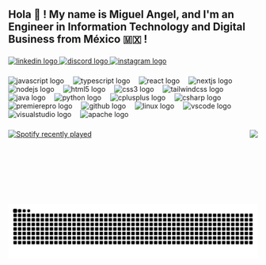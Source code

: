 <h2 align="left">Hola 👋 ! My name is Miguel Angel, and I'm an Engineer in Information Technology and Digital Business from México 🇲🇽 !</h2>

###

<div align="left">
  <a href="https://www.linkedin.com/in/miguel-angel-espinosa-de-los-monteros-283bb930b/" target="_blank">
    <img src="https://img.shields.io/static/v1?message=LinkedIn&logo=linkedin&label=&color=0077B5&logoColor=white&labelColor=&style=for-the-badge" height="20" alt="linkedin logo"  />
  </a>
  <a href="https://discord.com/users/265591758895841302" target="_blank">
    <img src="https://img.shields.io/static/v1?message=Discord&logo=discord&label=&color=7289DA&logoColor=white&labelColor=&style=for-the-badge" height="20" alt="discord logo"  />
  </a>
  <a href="https://www.instagram.com/mikespinosa__/" target="_blank">
    <img src="https://img.shields.io/static/v1?message=Instagram&logo=instagram&label=&color=E4405F&logoColor=white&labelColor=&style=for-the-badge" height="20" alt="instagram logo"  />
  </a>
</div>

###

<div align="left">
  <img src="https://cdn.jsdelivr.net/gh/devicons/devicon/icons/javascript/javascript-original.svg" width="24" height="24" alt="javascript logo"  />
  <img width="10" />
  <img src="https://cdn.jsdelivr.net/gh/devicons/devicon/icons/typescript/typescript-original.svg" width="24" height="24" alt="typescript logo"  />
  <img width="10" />
  <img src="https://cdn.jsdelivr.net/gh/devicons/devicon/icons/react/react-original.svg" width="24" height="24" alt="react logo"  />
  <img width="10" />
  <img src="https://cdn.jsdelivr.net/gh/devicons/devicon/icons/nextjs/nextjs-original.svg" width="24" height="24" alt="nextjs logo"  />
  <img width="10" />
  <img src="https://cdn.jsdelivr.net/gh/devicons/devicon/icons/nodejs/nodejs-original.svg" width="24" height="24" alt="nodejs logo"  />
  <img width="10" />
  <img src="https://cdn.jsdelivr.net/gh/devicons/devicon/icons/html5/html5-original.svg" width="24" height="24" alt="html5 logo"  />
  <img width="10" />
  <img src="https://cdn.jsdelivr.net/gh/devicons/devicon/icons/css3/css3-original.svg" width="24" height="24" alt="css3 logo"  />
  <img width="10" />
  <img src="https://www.vectorlogo.zone/logos/tailwindcss/tailwindcss-icon.svg" width="24" height="24" alt="tailwindcss logo" />
  <img width="10" />
  <img src="https://cdn.jsdelivr.net/gh/devicons/devicon/icons/java/java-original.svg" width="24" height="24" alt="java logo"  />
  <img width="10" />
  <img src="https://cdn.jsdelivr.net/gh/devicons/devicon/icons/python/python-original.svg" width="24" height="24" alt="python logo"  />
  <img width="10" />
  <img src="https://cdn.jsdelivr.net/gh/devicons/devicon/icons/cplusplus/cplusplus-original.svg" width="24" height="24" alt="cplusplus logo"  />
  <img width="10" />
  <img src="https://cdn.jsdelivr.net/gh/devicons/devicon/icons/csharp/csharp-original.svg" width="24" height="24" alt="csharp logo"  />
  <img width="10" />
  <img src="https://cdn.jsdelivr.net/gh/devicons/devicon/icons/premierepro/premierepro-plain.svg" width="24" height="24" alt="premierepro logo"  />
  <img width="10" />
  <img src="https://cdn.jsdelivr.net/gh/devicons/devicon/icons/github/github-original.svg" width="24" height="24" alt="github logo"  />
  <img width="10" />
  <img src="https://cdn.jsdelivr.net/gh/devicons/devicon/icons/linux/linux-original.svg" width="24" height="24" alt="linux logo"  />
  <img width="10" />
  <img src="https://cdn.jsdelivr.net/gh/devicons/devicon/icons/vscode/vscode-original.svg" width="24" height="24" alt="vscode logo"  />
  <img width="10" />
  <img src="https://cdn.jsdelivr.net/gh/devicons/devicon/icons/visualstudio/visualstudio-plain.svg" width="24" height="24" alt="visualstudio logo"  />
  <img width="10" />
  <img src="https://cdn.jsdelivr.net/gh/devicons/devicon/icons/apache/apache-original.svg" width="24" height="24" alt="apache logo"  />
</div>

###

<img align="right" height="150" src="https://i.giphy.com/media/v1.Y2lkPTc5MGI3NjExc3VlMTh6NjQxbjYydjRsZnd2aWFpbWtvZ2E1NmZ0a3hmcGV1M2czeiZlcD12MV9pbnRlcm5hbF9naWZfYnlfaWQmY3Q9Zw/7E8tiGcPf1G78dMXRf/giphy.gif"  />

###

<div align="left">
  <a href="https://open.spotify.com/user/coder612">
    <img src="https://spotify-recently-played-readme.vercel.app/api?user=coder612&count=3&unique=true" alt="Spotify recently played"  />
  </a>
</div>

###

<br clear="both">

<img src="https://raw.githubusercontent.com/mikesspinosa/mikesspinosa/output/snake.svg" alt="Snake animation" />

###
